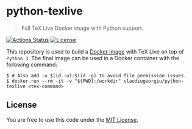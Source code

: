 # python-texlive

> Full TeX Live Docker image with Python support.

[![Actions Status](https://github.com/ClaudiuGeorgiu/RiskInDroid/workflows/Build/badge.svg?branch=master)](https://github.com/ClaudiuGeorgiu/python-texlive/actions?query=workflow%3ADocker)
[![License](https://img.shields.io/badge/license-MIT-blue.svg)](https://github.com/ClaudiuGeorgiu/python-texlive/blob/master/LICENSE)

This repository is used to build a
[Docker image](https://hub.docker.com/r/claudiugeorgiu/python-texlive) with TeX Live on
top of `Python 3`. The final image can be used in a Docker container with the following
command:

```Shell
$ # Also add -u $(id -u):$(id -g) to avoid file permission issues.
$ docker run --rm -it -v "${PWD}:/workdir" claudiugeorgiu/python-texlive <tex-command>
```



## License

You are free to use this code under the
[MIT License](https://github.com/ClaudiuGeorgiu/python-texlive/blob/master/LICENSE).
